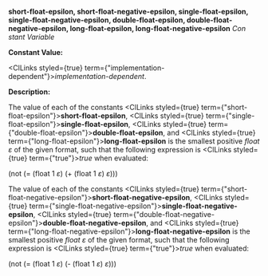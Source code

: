 **short-float-epsilon, short-float-negative-epsilon, single-float-epsilon, single-float-negative-epsilon, double-float-epsilon, double-float-negative-epsilon, long-float-epsilon, long-float-negative-epsilon** *Con stant Variable* 



**Constant Value:** 



<ClLinks styled={true} term={"implementation-dependent"}><i>implementation-dependent</i></ClLinks>. 



**Description:** 



The value of each of the constants <ClLinks styled={true} term={"short-float-epsilon"}><b>short-float-epsilon</b></ClLinks>, <ClLinks styled={true} term={"single-float-epsilon"}><b>single-float-epsilon</b></ClLinks>, <ClLinks styled={true} term={"double-float-epsilon"}><b>double-float-epsilon</b></ClLinks>, and <ClLinks styled={true} term={"long-float-epsilon"}><b>long-float-epsilon</b></ClLinks> is the smallest positive *float ε* of the given format, such that the following expression is <ClLinks styled={true} term={"true"}><i>true</i></ClLinks> when evaluated: 







 



 



(not (= (float 1 *ε*) (+ (float 1 *ε*) *ε*))) 



The value of each of the constants <ClLinks styled={true} term={"short-float-negative-epsilon"}><b>short-float-negative-epsilon</b></ClLinks>, <ClLinks styled={true} term={"single-float-negative-epsilon"}><b>single-float-negative-epsilon</b></ClLinks>, <ClLinks styled={true} term={"double-float-negative-epsilon"}><b>double-float-negative-epsilon</b></ClLinks>, and <ClLinks styled={true} term={"long-float-negative-epsilon"}><b>long-float-negative-epsilon</b></ClLinks> is the smallest positive *float ε* of the given format, such that the following expression is <ClLinks styled={true} term={"true"}><i>true</i></ClLinks> when evaluated: 



(not (= (float 1 *ε*) (- (float 1 *ε*) *ε*))) 



